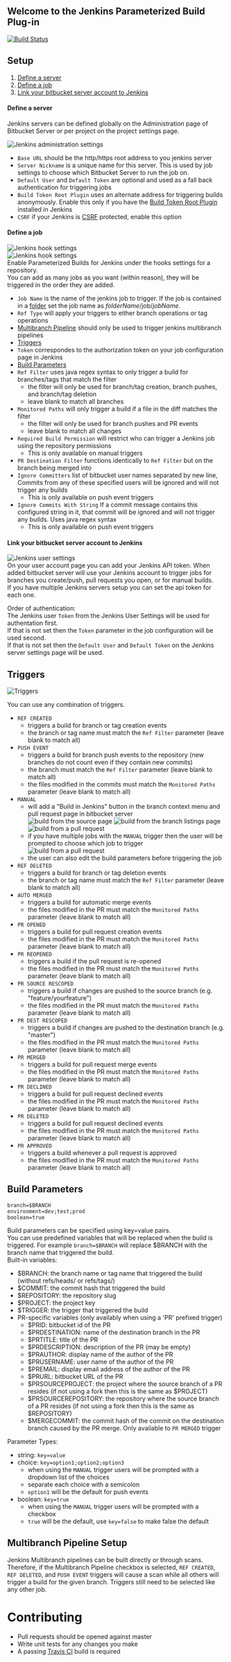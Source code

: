 
## Welcome to the Jenkins Parameterized Build Plug-in
[![Build Status](https://travis-ci.org/ParameterizedBuilds/parameterized-builds.svg?branch=master)](https://travis-ci.org/ParameterizedBuilds/parameterized-builds)

## Setup
1. [Define a server](#define-a-server)
2. [Define a job](#define-a-job)
3. [Link your bitbucket server account to Jenkins](#link-your-bitbucket-server-account-to-jenkins)

#### Define a server
Jenkins servers can be defined globally on the Administration page of Bitbucket Server
or per project on the project settings page.

![Jenkins administration settings](readme/img/jenkins_admin.png)  
* `Base URL` should be the http/https root address to you jenkins server
* `Server Nickname` is a unique name for this server. This is used by job settings to choose which
Bitbucket Server to run the job on.
* `Default User` and `Default Token` are optional and used as a fall back 
authentication for triggering jobs
* `Build Token Root Plugin` 
uses an alternate address for triggering builds anonymously. Enable this only if you have the [Build Token Root Plugin](https://wiki.jenkins-ci.org/display/JENKINS/Build+Token+Root+Plugin) installed in Jenkins 
* `CSRF` if your Jenkins is [CSRF](https://wiki.jenkins.io/display/JENKINS/CSRF+Protection) protected, enable this option

#### Define a job
![Jenkins hook settings](readme/img/jenkins_hook2.png)  
![Jenkins hook settings](readme/img/jenkins_hook.png)  
Enable Parameterized Builds for Jenkins under the hooks settings for a repository.  
You can add as many jobs as you want (within reason), 
they will be triggered in the order they are added.
* `Job Name` is the name of the jenkins job to trigger. If the job is contained in a
 [folder](https://wiki.jenkins.io/display/JENKINS/CloudBees+Folders+Plugin) set the job name as
 _folderName_/job/_jobName_.
* `Ref Type` will apply your triggers to either branch operations or tag operations
* [Multibranch Pipeline](#multibranch-pipeline-setup) should only be used to trigger jenkins multibranch pipelines
* [Triggers](#triggers)
* `Token` correspondes to the authorization token on your job configuration page in Jenkins
* [Build Parameters](#build-parameters)
* `Ref Filter` uses java regex syntax to only trigger a 
build for branches/tags that match the filter
  * the filter will only be used for branch/tag creation, branch pushes, and branch/tag deletion
  * leave blank to match all branches
* `Monitored Paths` will only trigger a build if a file in the diff matches the filter
  * the filter will only be used for branch pushes and PR events
  * leave blank to match all changes
* `Required Build Permission` will restrict who can trigger a Jenkins job using the repository permissions
  * This is only available on manual triggers
* `PR Destination Filter` functions identically to `Ref Filter` but on the branch being merged into
* `Ignore Committers` list of bitbucket user names separated by new line, Commits from any of these specified users 
will be ignored and will not trigger any builds
  * This is only available on push event triggers
* `Ignore Commits With String` If a commit message contains this configured string in it, 
that commit will be ignored and will not trigger any builds. Uses java regex syntax
  * This is only available on push event triggers

#### Link your bitbucket server account to Jenkins
![Jenkins user settings](readme/img/jenkins_user.png)  
On your user account page you can add your Jenkins API token.
When added bitbucket server will use your Jenkins account 
to trigger jobs for branches you create/push, pull requests you open, or for manual builds.  
If you have multiple Jenkins servers setup you can set the api token for each one.

Order of authentication:  
The Jenkins user `Token` from the Jenkins User Settings will be used for authentation first.  
If that is not set then the `Token` parameter in the job configuration will be used second.  
If that is not set then the `Default User` and `Default Token` on the Jenkins 
server settings page will be used.


## Triggers
![Triggers](readme/img/triggers.png) 

You can use any combination of triggers.
* `REF CREATED`
  * triggers a build for branch or tag creation events
  * the branch or tag name must match the `Ref Filter` parameter (leave blank to match all)
* `PUSH EVENT`
  * triggers a build for branch push events to the repository (new branches do not count even if they contain new commits)
  * the branch must match the `Ref Filter` parameter (leave blank to match all)
  * the files modified in the commits must match the `Monitored Paths` parameter (leave blank to match all)
* `MANUAL`
  * will add a "Build in Jenkins" button in the branch context menu and pull request page in bitbucket server  
![build from the source page](readme/img/build1.png) 
![build from the branch listings page](readme/img/build3.png)
![build from a pull request](readme/img/build2.png)
  * if you have multiple jobs with the `MANUAL` trigger then the user will be prompted to choose which job to trigger  
![build from a pull request](readme/img/build_dialog.png)
  * the user can also edit the build parameters before triggering the job
* `REF DELETED`
  * triggers a build for branch or tag deletion events
  * the branch or tag name must match the `Ref Filter` parameter (leave blank to match all)
* `AUTO MERGED`
  * triggers a build for automatic merge events
  * the files modified in the PR must match the `Monitored Paths` parameter (leave blank to match all)
* `PR OPENED`
  * triggers a build for pull request creation events
  * the files modified in the PR must match the `Monitored Paths` parameter (leave blank to match all)
* `PR REOPENED`  
  * triggers a build if the pull request is re-opened
  * the files modified in the PR must match the `Monitored Paths` parameter (leave blank to match all)
* `PR SOURCE RESCOPED`  
  * triggers a build if changes are pushed to the source branch (e.g. "feature/yourfeature")
  * the files modified in the PR must match the `Monitored Paths` parameter (leave blank to match all)
* `PR DEST RESCOPED`  
  * triggers a build if changes are pushed to the destination branch (e.g. "master")
  * the files modified in the PR must match the `Monitored Paths` parameter (leave blank to match all)
* `PR MERGED`
  * triggers a build for pull request merge events
  * the files modified in the PR must match the `Monitored Paths` parameter (leave blank to match all)
* `PR DECLINED`
  * triggers a build for pull request declined events
  * the files modified in the PR must match the `Monitored Paths` parameter (leave blank to match all)
* `PR DELETED`
  * triggers a build for pull request declined events
  * the files modified in the PR must match the `Monitored Paths` parameter (leave blank to match all)
* `PR APPROVED`
  * triggers a build whenever a pull request is approved
  * the files modified in the PR must match the `Monitored Paths` parameter (leave blank to match all)


## Build Parameters
```
branch=$BRANCH  
environment=dev;test;prod
boolean=true
```
Build parameters can be specified using key=value pairs.  
You can use predefined variables that will be replaced when the build is triggered. 
For example `branch=$BRANCH` will replace $BRANCH with the branch name that triggered the build.  
Built-in variables: 
* $BRANCH: the branch name or tag name that triggered the build (without refs/heads/ or refs/tags/)
* $COMMIT: the commit hash that triggered the build 
* $REPOSITORY: the repository slug
* $PROJECT: the project key
* $TRIGGER: the trigger that triggered the build
* PR-specific variables (only availably when using a 'PR' prefixed trigger)
  * $PRID: bitbucket id of the PR
  * $PRDESTINATION: name of the destination branch in the PR
  * $PRTITLE: title of the PR
  * $PRDESCRIPTION: description of the PR (may be empty)
  * $PRAUTHOR: display name of the author of the PR
  * $PRUSERNAME: user name of the author of the PR
  * $PREMAIL: display email address of the author of the PR
  * $PRURL: bitbucket URL of the PR
  * $PRSOURCEPROJECT: the project where the source branch of a PR resides (if not using a fork then this is the same as $PROJECT)
  * $PRSOURCEREPOSITORY: the repository where the source branch of a PR resides (if not using a fork then this is the same as $REPOSITORY)
  * $MERGECOMMIT: the commit hash of the commit on the destination branch caused by the PR merge. Only available to `PR MERGED` trigger

Parameter Types:
* string: `key=value`
* choice: `key=option1;option2;option3`
  * when using the `MANUAL` trigger users will be prompted with a dropdown list of the choices
  * separate each choice with a semicolon
  * `option1` will be the default for push events
* boolean: `key=true`
  * when using the `MANUAL` trigger users will be prompted with a checkbox
  * `true` will be the default, use `key=false` to make false the default  
 
## Multibranch Pipeline Setup
Jenkins Multibranch pipelines can be built directly or through scans. Therefore, if the Multibranch Pipeline checkbox is
selected, `REF CREATED`, `REF DELETED`, and `PUSH EVENT` triggers will cause a scan while all others will trigger a build
for the given branch. Triggers still need to be selected like any other job.

 
# Contributing
* Pull requests should be opened against master
* Write unit tests for any changes you make
* A passing [Travis CI](https://travis-ci.org/KyleLNicholls/parameterized-builds) build is required
